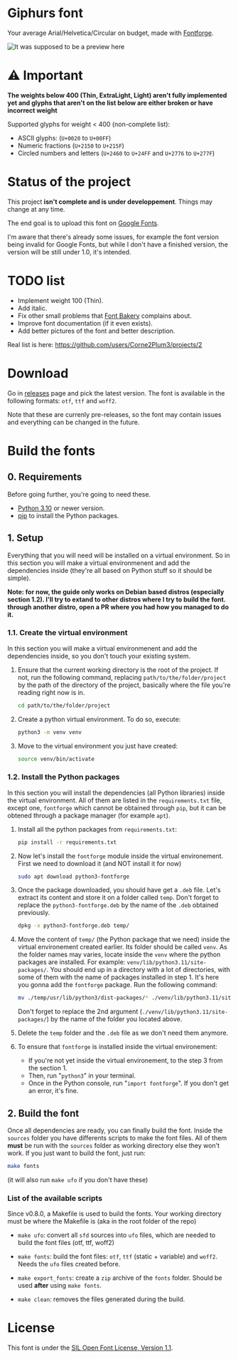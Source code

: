 # Giphurs font

Your average Arial/Helvetica/Circular on budget, made with [Fontforge](https://fontforge.org/en-US/).

![It was supposed to be a preview here](documentation/quick_preview_v3.png)

# ⚠️ Important

**The weights below 400 (Thin, ExtraLight, Light) aren't fully implemented yet and glyphs that aren't on the list below are either broken or have incorrect weight**

Supported glyphs for weight < 400 (non-complete list):

* ASCII glyphs: (`U+0020` to `U+00FF`)
* Numeric fractions (`U+2150` to `U+215F`)
* Circled numbers and letters (`U+2460` to `U+24FF` and `U+2776` to `U+277F`)

# Status of the project

This project **isn't complete and is under developpement**. Things may change at any time.

The end goal is to upload this font on [Google Fonts](https://fonts.google.com/).

I'm aware that there's already some issues, for example the font version being invalid for Google Fonts, but while I don't have a finished version, the version will be still under 1.0, it's intended.

# TODO list

* Implement weight 100 (Thin).
* Add italic.
* Fix other small problems that [Font Bakery](https://github.com/googlefonts/fontbakery) complains about.
* Improve font documentation (if it even exists).
* Add better pictures of the font and better description.

Real list is here: https://github.com/users/Corne2Plum3/projects/2

# Download

Go in [releases](https://github.com/Corne2Plum3/Giphurs/releases) page and pick the latest version. The font is available in the following formats: `otf`, `ttf` and `woff2`.

Note that these are currenly pre-releases, so the font may contain issues and everything can be changed in the future.

# Build the fonts

## 0. Requirements

Before going further, you're going to need these.

* [Python 3.10](https://www.python.org/downloads/) or newer version.
* [pip](https://pypi.org/project/pip/) to install the Python packages.

## 1. Setup

Everything that you will need will be installed on a virtual environment. So in this section you will make a virtual environmenent and add the dependencies inside (they're all based on Python stuff so it should be simple).

**Note: for now, the guide only works on Debian based distros (especially section 1.2). I'll try to extand to other distros where I try to build the font. through another distro, open a PR where you had how you managed to do it.**

### 1.1. Create the virtual environment

In this section you will make a virtual environmenent and add the dependencies inside, so you don't touch your existing system.

1. Ensure that the current working directory is the root of the project. If not, run the following command, replacing `path/to/the/folder/project` by the path of the directory of the project, basically where the file you're reading right now is in.
	```sh
	cd path/to/the/folder/project
	```

2. Create a python virtual environment. To do so, execute:
	```sh
	python3 -m venv venv
	```

3. Move to the virtual environment you just have created:
	```sh
	source venv/bin/activate 
	```
### 1.2. Install the Python packages

In this section you will install the dependencies (all Python libraries) inside the virtual environment. All of them are listed in the `requirements.txt` file, except one, `fontforge` which cannot be obtained through `pip`, but it can be obtened through a package manager (for example `apt`). 

1. Install all the python packages from `requirements.txt`:
	```sh
	pip install -r requirements.txt
	```

2. Now let's install the `fontforge` module inside the virtual environement. First we need to download it (and NOT install it for now)
	```sh
	sudo apt download python3-fontforge
	```

3. Once the package downloaded, you should have get a `.deb` file. Let's extract its content and store it on a folder called `temp`. Don't forget to replace the `python3-fontforge.deb` by the name of the `.deb` obtained previously.
	```sh
	dpkg -x python3-fontforge.deb temp/
	```

4. Move the content of `temp/` (the Python package that we need) inside the virtual environement created earlier. Its folder should be called `venv`. As the folder names may varies, locate inside the `venv` where the python packages are installed. For example: `venv/lib/python3.11/site-packages/`. You should end up in a directory with a lot of directories, with some of them with the name of packages installed in step 1. It's here you gonna add the `fontforge` package. Run the following command: 
	```sh
	mv ./temp/usr/lib/python3/dist-packages/* ./venv/lib/python3.11/site-packages/
	```
	Don't forget to replace the 2nd argument (`./venv/lib/python3.11/site-packages/`) by the name of the folder you located above.

5. Delete the `temp` folder and the `.deb` file as we don't need them anymore.
	
6. To ensure that `fontforge` is installed inside the virtual environement:
	* If you're not yet inside the virtual environement, to the step 3 from the section 1.
	* Then, run "`python3`" in your terminal.
	* Once in the Python console, run "`import fontforge`". If you don't get an error, it's fine.

## 2. Build the font

Once all dependencies are ready, you can finally build the font. Inside the `sources` folder you have differents scripts to make the font files. All of them **must** be run with the `sources` folder as working directory else they won't work. If you just want to build the font, just run:
```sh
make fonts
```
(it will also run `make ufo` if you don't have these)

### List of the available scripts

Since v0.8.0, a Makefile is used to build the fonts. Your working directory must be where the Makefile is (aka in the root folder of the repo)

* `make ufo`: convert all `sfd` sources into `ufo` files, which are needed to build the font files (otf, ttf, woff2)

* `make fonts`: build the font files: `otf`, `ttf` (static + variable) and `woff2`. Needs the `ufo` files created before.

* `make export_fonts`: create a `zip` archive of the `fonts` folder. Should be used **after** using `make fonts`.

* `make clean`: removes the files generated during the build.

# License
This font is under the [SIL Open Font License, Version 1.1](https://scripts.sil.org/OFL).
